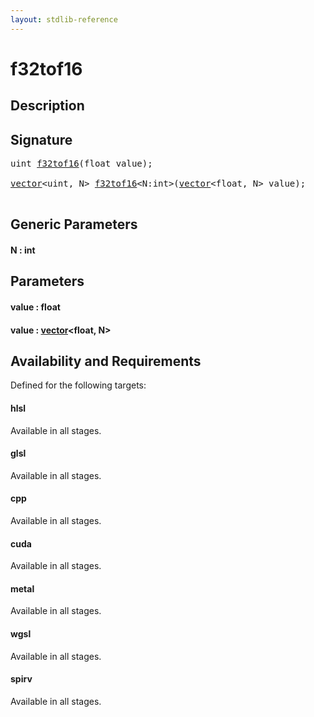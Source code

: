 ```yaml
---
layout: stdlib-reference
---
```


# f32tof16

## Description





## Signature 

<pre>
<span class="code_keyword">uint</span> <a href="/stdlib-reference/global-decls/f32tof16">f32tof16</a>(<span class="code_keyword">float</span> <span class='code_param'>value</span>);

<a href="/stdlib-reference/types/vector/index" class="code_type">vector</a>&lt;<span class="code_keyword">uint</span>, N&gt; <a href="/stdlib-reference/global-decls/f32tof16">f32tof16</a>&lt;N:<span class="code_keyword">int</span>&gt;(<a href="/stdlib-reference/types/vector/index" class="code_type">vector</a>&lt;<span class="code_keyword">float</span>, N&gt; <span class='code_param'>value</span>);

</pre>

## Generic Parameters

#### N  : int

## Parameters

#### value  : float
#### value  : [vector](/stdlib-reference/types/vector/index)\<float, N\>

## Availability and Requirements

Defined for the following targets:

#### hlsl
Available in all stages.

#### glsl
Available in all stages.

#### cpp
Available in all stages.

#### cuda
Available in all stages.

#### metal
Available in all stages.

#### wgsl
Available in all stages.

#### spirv
Available in all stages.



